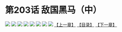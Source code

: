 # 第203话 敌国黑马（中）
![](https://mhpic.xiaomingtaiji.net/comic/D/斗破苍穹拆分版/203话/1.jpg-zymk.middle.webp)
![](https://mhpic.xiaomingtaiji.net/comic/D/斗破苍穹拆分版/203话/2.jpg-zymk.middle.webp)
![](https://mhpic.xiaomingtaiji.net/comic/D/斗破苍穹拆分版/203话/3.jpg-zymk.middle.webp)
![](https://mhpic.xiaomingtaiji.net/comic/D/斗破苍穹拆分版/203话/4.jpg-zymk.middle.webp)
![](https://mhpic.xiaomingtaiji.net/comic/D/斗破苍穹拆分版/203话/5.jpg-zymk.middle.webp)
![](https://mhpic.xiaomingtaiji.net/comic/D/斗破苍穹拆分版/203话/6.jpg-zymk.middle.webp)
![](https://mhpic.xiaomingtaiji.net/comic/D/斗破苍穹拆分版/203话/7.jpg-zymk.middle.webp)
![](https://mhpic.xiaomingtaiji.net/comic/D/斗破苍穹拆分版/203话/8.jpg-zymk.middle.webp)
[【上一章】](./202.md)
[【目录】](./READMD.md)
[【下一章】](./204.md)

